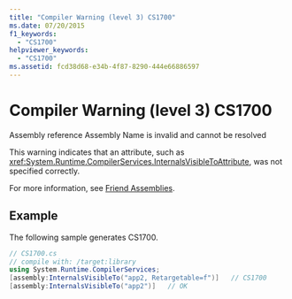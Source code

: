 ```yaml
---
title: "Compiler Warning (level 3) CS1700"
ms.date: 07/20/2015
f1_keywords: 
  - "CS1700"
helpviewer_keywords: 
  - "CS1700"
ms.assetid: fcd38d68-e34b-4f87-8290-444e66886597
---
```

# Compiler Warning (level 3) CS1700
Assembly reference Assembly Name is invalid and cannot be resolved  
  
 This warning indicates that an attribute, such as <xref:System.Runtime.CompilerServices.InternalsVisibleToAttribute>, was not specified correctly.  
  
 For more information, see [Friend Assemblies](../../programming-guide/concepts/assemblies-gac/friend-assemblies.md).  
  
## Example  
 The following sample generates CS1700.  
  
```csharp  
// CS1700.cs  
// compile with: /target:library  
using System.Runtime.CompilerServices;  
[assembly:InternalsVisibleTo("app2, Retargetable=f")]   // CS1700  
[assembly:InternalsVisibleTo("app2")]   // OK  
```
